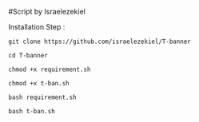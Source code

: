 #Script by Israelezekiel

Installation Step :

    git clone https://github.com/israelezekiel/T-banner

    cd T-banner

    chmod +x requirement.sh

    chmod +x t-ban.sh

    bash requirement.sh

    bash t-ban.sh
